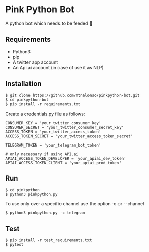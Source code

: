 # Pink Python Bot
A python bot which needs to be feeded :snake:

## Requirements

- Python3
- pip
- A twitter app account
- An Api.ai account (in case of use it as NLP)

## Installation

    $ git clone https://github.com/mtnalonso/pinkpython-bot.git
    $ cd pinkpython-bot
    $ pip install -r requirements.txt

Create a credentials.py file as follows:

    CONSUMER_KEY = 'your_twitter_consumer_key'
    CONSUMER_SECRET = 'your_twitter_consumer_secret_key'
    ACCESS_TOKEN = 'your_twitter_access_token'
    ACCESS_TOKEN_SECRET = 'your_twitter_access_token_secret'

    TELEGRAM_TOKEN = 'your_telegram_bot_token'

    # only necessary if using API.ai
    APIAI_ACCESS_TOKEN_DEVELOPER = 'your_apiai_dev_token'
    APIAI_ACCESS_TOKEN_CLIENT = 'your_apiai_prod_token'

## Run

    $ cd pinkpython
    $ python3 pinkpython.py

To use only over a specific channel use the option -c or --channel

    $ python3 pinkpython.py -c telegram


## Test

    $ pip install -r test_requirements.txt
    $ pytest
